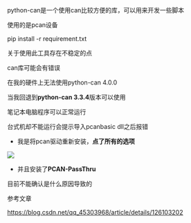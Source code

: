 python-can是一个使用can比较方便的库，可以用来开发一些脚本

使用的是pcan设备

pip install -r requirement.txt

关于使用此工具存在不稳定的点

can库可能会有错误

在我的硬件上无法使用python-can 4.0.0

当我回退到**python-can 3.3.4**版本可以使用

笔记本电脑程序可以正常运行

台式机却不能运行会提示导入pcanbasic dll之后报错

- 我是将pcan驱动重新安装，**点了所有的选项**

![](https://cdn.jsdelivr.net/gh/czc13611858691/picgoRepo@master/20221022112547.png)

- 并且安装了**PCAN-PassThru**

目前不能确认是什么原因导致的

参考文章

https://blog.csdn.net/qq_45303968/article/details/126103202